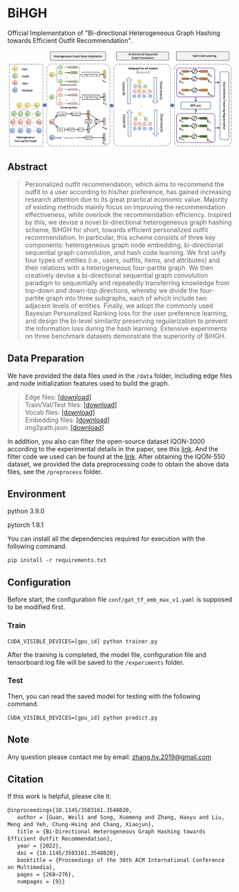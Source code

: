 # BiHGH

Official Implementation of "Bi-directional Heterogeneous Graph Hashing towards Efficient Outfit Recommendation".

![](framework.jpg)

## Abstract

> Personalized outfit recommendation, which aims to recommend the outfit to a user according to his/her preference, has gained increasing research attention due to its great practical economic value. Majority of existing methods mainly focus on improving the recommendation effectiveness, while overlook the recommendation efficiency. Inspired by this, we devise a novel bi-directional heterogeneous graph hashing scheme, BiHGH for short, towards efficient personalized outfit recommendation. In particular, this scheme consists of three key components: heterogeneous graph node embedding, bi-directional sequential graph convolution, and hash code learning. We first unify four types of entities (i.e., users, outfits, items, and attributes) and their relations with a heterogeneous four-partite graph. We then creatively devise a bi-directional sequential graph convolution paradigm to sequentially and repeatedly transferring knowledge from top-down and down-top directions, whereby we divide the four-partite graph into three subgraphs, each of which include two adjacent levels of entities. Finally, we adopt the commonly used Bayesian Personalized Ranking loss for the user preference learning, and design the bi-level similarity preserving regularization to prevent the information loss during the hash learning. Extensive experiments on three benchmark datasets demonstrate the superiority of BiHGH.

## Data Preparation

We have provided the data files used in the `/data` folder, including edge files and node initialization features used to build the graph.

>Edge files: <a href="https://drive.google.com/drive/folders/1suOOfRLZ5sQRUw0lDDJ-ASHXsI8nBY6Z?usp=sharing">[download]</a> <br/>
>Train/Val/Test files: <a href="https://drive.google.com/drive/folders/1a0mHF9lo3pClT2q2aZC_8cjekEleWyGz?usp=sharing">[download]</a> <br/>
>Vocab files: <a href="https://drive.google.com/drive/folders/1jmjW3tKMIbmdckl5UvEdHWYdjjKazzni?usp=sharing">[download]</a> <br/>
>Embedding files: <a href="https://drive.google.com/drive/folders/1NX-8uOLYWXOVGVsIEf7yP8309APJWOxa?usp=sharing">[download]</a> <br/>
>img2path.json: <a href="https://drive.google.com/file/d/1Gb_MWdbThHgijcj6giGTmpqC823tr9Fn/view?usp=sharing">[download]</a> <br/>

In addition, you also can filter the open-source dataset IQON-3000 according to the experimental details in the paper, see this <a href="https://openaccess.thecvf.com/content/CVPR2021/papers/Lu_Personalized_Outfit_Recommendation_With_Learnable_Anchors_CVPR_2021_paper.pdf">link</a>. And the filter code we used can be found at the <a href="https://github.com/lzcn/outfit-datasets/tree/fa2c0bf1df1c28d8157e8bb0cd6679480c8541e2/iqon-3000">link</a>.
After obtaining the IQON-550 dataset, we provided the data preprocessing code to obtain the above data files, see the `/preprocess` folder.

## Environment
   python 3.9.0
   
   pytorch 1.8.1
   
   You can install all the dependencies required for execution with the following command.
   
    pip install -r requirements.txt

## Configuration

Before start, the configuration file `conf/gat_tf_emb_max_v1.yaml` is supposed to be modified first.

### Train

    CUDA_VISIBLE_DEVICES=[gpu_id] python trainer.py
    

After the training is completed, the model file, configuration file and tensorboard log file will be saved to the `/experiments` folder.
### Test

Then, you can read the saved model for testing with the following command.

    CUDA_VISIBLE_DEVICES=[gpu_id] python predict.py

## Note

Any question please contact me by email: zhang.hy.2019@gmail.com

## Citation

If this work is helpful, please cite it:
```
@inproceedings{10.1145/3503161.3548020,
   author = {Guan, Weili and Song, Xuemeng and Zhang, Haoyu and Liu, Meng and Yeh, Chung-Hsing and Chang, Xiaojun},
   title = {Bi-Directional Heterogeneous Graph Hashing towards Efficient Outfit Recommendation},
   year = {2022},
   doi = {10.1145/3503161.3548020},
   booktitle = {Proceedings of the 30th ACM International Conference on Multimedia},
   pages = {268–276},
   numpages = {9}}
```

